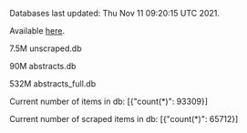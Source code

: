 Databases last updated: Thu Nov 11 09:20:15 UTC 2021. 

Available [here](https://github.com/cbeauhilton/ash-db/releases).

7.5M	unscraped.db

90M	abstracts.db

532M	abstracts_full.db

Current number of items in db:
[{"count(*)": 93309}]

Current number of scraped items in db:
[{"count(*)": 65712}]

